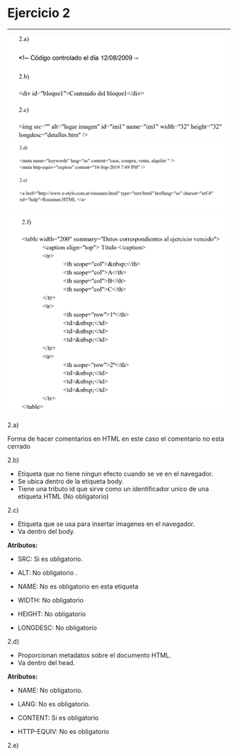 
# Ejercicio 2
---

![alt text](image.png)
![alt text](image-1.png)
![alt text](image-2.png)

2.a)

Forma de hacer comentarios en HTML en este caso el comentario no esta cerrado

2.b)

- Etiqueta que no tiene ningun efecto cuando se ve en el navegador.
- Se ubica dentro de la etiqueta body.
- Tiene una tributo id que sirve como un identificador unico de una etiqueta HTML (No obligatorio)

2.c)

- Etiqueta que se usa para insertar imagenes en el navegador.
- Va dentro del body.

**Atributos:**

- SRC: Si es obligatorio.

- ALT: No obligatorio .

- NAME: No es obligatorio en esta etiqueta

- WIDTH: No obligatorio

- HEIGHT: No obligatorio

- LONGDESC: No obligatorio

2.d)

- Proporcionan metadatos sobre el documento HTML.
- Va dentro del head.

**Atributos:**

- NAME: No obligatorio.

- LANG: No es obligatorio.

- CONTENT: Si es obligatorio

- HTTP-EQUIV: No es obligatorio

2.e)


